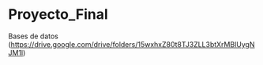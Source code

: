 # Proyecto_Final

Bases de datos (https://drive.google.com/drive/folders/15wxhxZ80t8TJ3ZLL3btXrMBlUygNJM1l)
